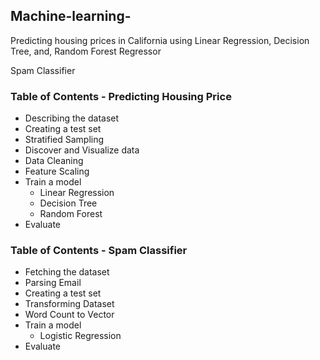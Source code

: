## Machine-learning- 
Predicting housing prices in California using Linear Regression, Decision Tree, and, Random Forest Regressor 

Spam Classifier

### Table of Contents - Predicting Housing Price
* Describing the dataset
* Creating a test set 
* Stratified Sampling
* Discover and Visualize data 
* Data Cleaning
* Feature Scaling
* Train a model
  * Linear Regression
  * Decision Tree
  * Random Forest
* Evaluate 

### Table of Contents - Spam Classifier
* Fetching the dataset
*  Parsing Email
* Creating a test set
* Transforming Dataset
* Word Count to Vector
* Train a model
  * Logistic Regression
* Evaluate 

